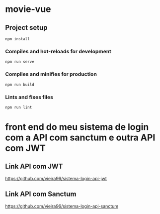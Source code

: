 # movie-vue

## Project setup
```
npm install
```

### Compiles and hot-reloads for development
```
npm run serve
```

### Compiles and minifies for production
```
npm run build
```

### Lints and fixes files
```
npm run lint
```

# front end do meu sistema de login com a API com sanctum e outra API com JWT

## Link API com JWT

https://github.com/vieira96/sistema-login-api-jwt

## Link API com Sanctum 

https://github.com/vieira96/sistema-login-api-sanctum